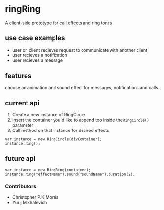 # ringRing

A client-side prototype for call effects and ring tones

## use case examples
* user on client recieves request to communicate with another client
* user recieves a notification
* user recieves a message

## features
choose an animation and sound effect for messages, notifications and calls.

## current api
1. Create a new instance of RingCircle
2. insert the container you'd like to append too inside the`RingCircle()` parameter
3. Call method on that instance for desired effects

```
var instance = new RingCircle(divContainer);
instance.ring();
```

## future api
```
var instance = new RingRing(container);
instance.ring("effectName").sound("soundName").duration(2);
```


### Contributors
* Christopher P.K Morris
* Yurij Mikhalevich
